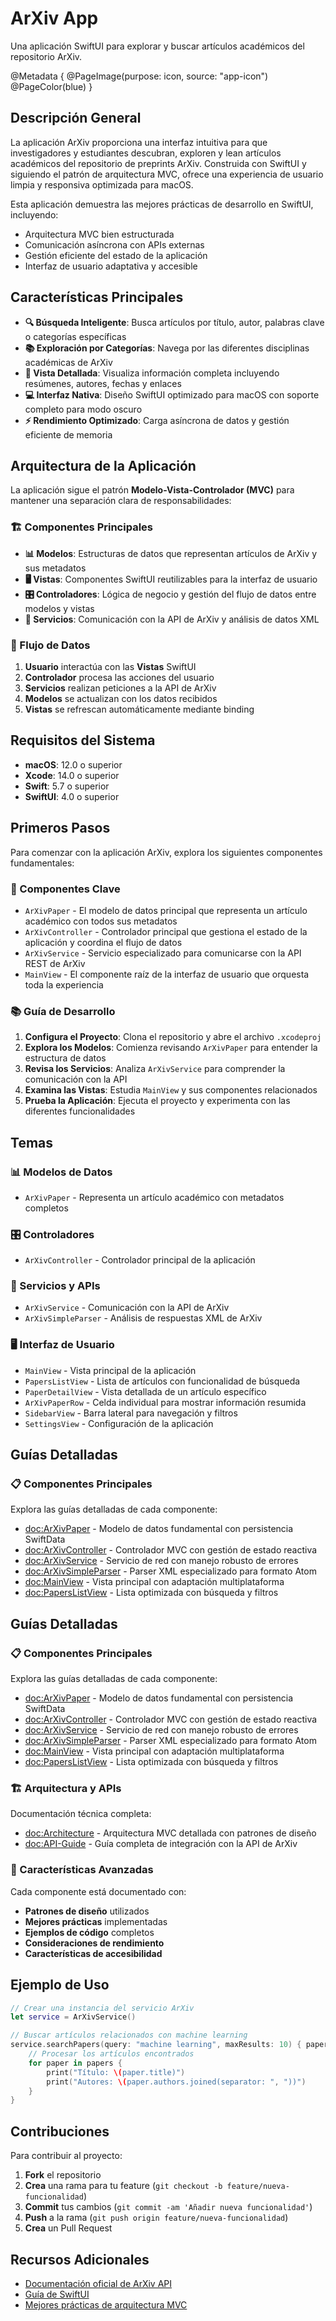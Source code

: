 # ArXiv App

Una aplicación SwiftUI para explorar y buscar artículos académicos del repositorio ArXiv.

@Metadata {
    @PageImage(purpose: icon, source: "app-icon")
    @PageColor(blue)
}

## Descripción General

La aplicación ArXiv proporciona una interfaz intuitiva para que investigadores y estudiantes descubran, exploren y lean artículos académicos del repositorio de preprints ArXiv. Construida con SwiftUI y siguiendo el patrón de arquitectura MVC, ofrece una experiencia de usuario limpia y responsiva optimizada para macOS.

Esta aplicación demuestra las mejores prácticas de desarrollo en SwiftUI, incluyendo:
- Arquitectura MVC bien estructurada
- Comunicación asíncrona con APIs externas
- Gestión eficiente del estado de la aplicación
- Interfaz de usuario adaptativa y accesible

## Características Principales

- **🔍 Búsqueda Inteligente**: Busca artículos por título, autor, palabras clave o categorías específicas
- **📚 Exploración por Categorías**: Navega por las diferentes disciplinas académicas de ArXiv
- **📄 Vista Detallada**: Visualiza información completa incluyendo resúmenes, autores, fechas y enlaces
- **💻 Interfaz Nativa**: Diseño SwiftUI optimizado para macOS con soporte completo para modo oscuro
- **⚡ Rendimiento Optimizado**: Carga asíncrona de datos y gestión eficiente de memoria

## Arquitectura de la Aplicación

La aplicación sigue el patrón **Modelo-Vista-Controlador (MVC)** para mantener una separación clara de responsabilidades:

### 🏗️ Componentes Principales

- **📊 Modelos**: Estructuras de datos que representan artículos de ArXiv y sus metadatos
- **🖥️ Vistas**: Componentes SwiftUI reutilizables para la interfaz de usuario
- **🎛️ Controladores**: Lógica de negocio y gestión del flujo de datos entre modelos y vistas
- **🔌 Servicios**: Comunicación con la API de ArXiv y análisis de datos XML

### 🔄 Flujo de Datos

1. **Usuario** interactúa con las **Vistas** SwiftUI
2. **Controlador** procesa las acciones del usuario
3. **Servicios** realizan peticiones a la API de ArXiv
4. **Modelos** se actualizan con los datos recibidos
5. **Vistas** se refrescan automáticamente mediante binding

## Requisitos del Sistema

- **macOS**: 12.0 o superior
- **Xcode**: 14.0 o superior
- **Swift**: 5.7 o superior
- **SwiftUI**: 4.0 o superior

## Primeros Pasos

Para comenzar con la aplicación ArXiv, explora los siguientes componentes fundamentales:

### 🎯 Componentes Clave

- ``ArXivPaper`` - El modelo de datos principal que representa un artículo académico con todos sus metadatos
- ``ArXivController`` - Controlador principal que gestiona el estado de la aplicación y coordina el flujo de datos
- ``ArXivService`` - Servicio especializado para comunicarse con la API REST de ArXiv
- ``MainView`` - El componente raíz de la interfaz de usuario que orquesta toda la experiencia

### 📚 Guía de Desarrollo

1. **Configura el Proyecto**: Clona el repositorio y abre el archivo `.xcodeproj`
2. **Explora los Modelos**: Comienza revisando ``ArXivPaper`` para entender la estructura de datos
3. **Revisa los Servicios**: Analiza ``ArXivService`` para comprender la comunicación con la API
4. **Examina las Vistas**: Estudia ``MainView`` y sus componentes relacionados
5. **Prueba la Aplicación**: Ejecuta el proyecto y experimenta con las diferentes funcionalidades

## Temas

### 📊 Modelos de Datos
- ``ArXivPaper`` - Representa un artículo académico con metadatos completos

### 🎛️ Controladores
- ``ArXivController`` - Controlador principal de la aplicación

### 🔌 Servicios y APIs
- ``ArXivService`` - Comunicación con la API de ArXiv
- ``ArXivSimpleParser`` - Análisis de respuestas XML de ArXiv

### 🖥️ Interfaz de Usuario
- ``MainView`` - Vista principal de la aplicación
- ``PapersListView`` - Lista de artículos con funcionalidad de búsqueda
- ``PaperDetailView`` - Vista detallada de un artículo específico
- ``ArXivPaperRow`` - Celda individual para mostrar información resumida
- ``SidebarView`` - Barra lateral para navegación y filtros
- ``SettingsView`` - Configuración de la aplicación

## Guías Detalladas

### 📋 Componentes Principales

Explora las guías detalladas de cada componente:

- <doc:ArXivPaper> - Modelo de datos fundamental con persistencia SwiftData
- <doc:ArXivController> - Controlador MVC con gestión de estado reactiva
- <doc:ArXivService> - Servicio de red con manejo robusto de errores
- <doc:ArXivSimpleParser> - Parser XML especializado para formato Atom
- <doc:MainView> - Vista principal con adaptación multiplataforma
- <doc:PapersListView> - Lista optimizada con búsqueda y filtros

## Guías Detalladas

### 📋 Componentes Principales

Explora las guías detalladas de cada componente:

- <doc:ArXivPaper> - Modelo de datos fundamental con persistencia SwiftData
- <doc:ArXivController> - Controlador MVC con gestión de estado reactiva
- <doc:ArXivService> - Servicio de red con manejo robusto de errores
- <doc:ArXivSimpleParser> - Parser XML especializado para formato Atom
- <doc:MainView> - Vista principal con adaptación multiplataforma
- <doc:PapersListView> - Lista optimizada con búsqueda y filtros

### 🏗️ Arquitectura y APIs

Documentación técnica completa:

- <doc:Architecture> - Arquitectura MVC detallada con patrones de diseño
- <doc:API-Guide> - Guía completa de integración con la API de ArXiv

### 🎯 Características Avanzadas

Cada componente está documentado con:
- **Patrones de diseño** utilizados
- **Mejores prácticas** implementadas
- **Ejemplos de código** completos
- **Consideraciones de rendimiento**
- **Características de accesibilidad**

## Ejemplo de Uso

```swift
// Crear una instancia del servicio ArXiv
let service = ArXivService()

// Buscar artículos relacionados con machine learning
service.searchPapers(query: "machine learning", maxResults: 10) { papers in
    // Procesar los artículos encontrados
    for paper in papers {
        print("Título: \(paper.title)")
        print("Autores: \(paper.authors.joined(separator: ", "))")
    }
}
```

## Contribuciones

Para contribuir al proyecto:

1. **Fork** el repositorio
2. **Crea** una rama para tu feature (`git checkout -b feature/nueva-funcionalidad`)
3. **Commit** tus cambios (`git commit -am 'Añadir nueva funcionalidad'`)
4. **Push** a la rama (`git push origin feature/nueva-funcionalidad`)
5. **Crea** un Pull Request

## Recursos Adicionales

- [Documentación oficial de ArXiv API](https://arxiv.org/help/api)
- [Guía de SwiftUI](https://developer.apple.com/swiftui/)
- [Mejores prácticas de arquitectura MVC](https://developer.apple.com/documentation/swiftui/model-data)
